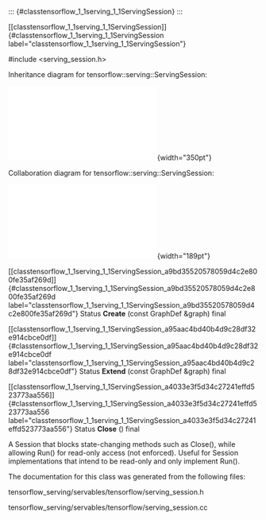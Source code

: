 ::: {#classtensorflow_1_1serving_1_1ServingSession}
:::

[\[classtensorflow\_1\_1serving\_1\_1ServingSession\]]{#classtensorflow_1_1serving_1_1ServingSession
label="classtensorflow_1_1serving_1_1ServingSession"}

\#include $<$serving\_session.h$>$

Inheritance diagram for tensorflow::serving::ServingSession:

![image](classtensorflow_1_1serving_1_1ServingSession__inherit__graph.pdf){width="350pt"}

Collaboration diagram for tensorflow::serving::ServingSession:

![image](classtensorflow_1_1serving_1_1ServingSession__coll__graph.pdf){width="189pt"}

[\[classtensorflow\_1\_1serving\_1\_1ServingSession\_a9bd35520578059d4c2e800fe35af269d\]]{#classtensorflow_1_1serving_1_1ServingSession_a9bd35520578059d4c2e800fe35af269d
label="classtensorflow_1_1serving_1_1ServingSession_a9bd35520578059d4c2e800fe35af269d"}
Status **Create** (const GraphDef &graph) final

[\[classtensorflow\_1\_1serving\_1\_1ServingSession\_a95aac4bd40b4d9c28df32e914cbce0df\]]{#classtensorflow_1_1serving_1_1ServingSession_a95aac4bd40b4d9c28df32e914cbce0df
label="classtensorflow_1_1serving_1_1ServingSession_a95aac4bd40b4d9c28df32e914cbce0df"}
Status **Extend** (const GraphDef &graph) final

[\[classtensorflow\_1\_1serving\_1\_1ServingSession\_a4033e3f5d34c27241effd523773aa556\]]{#classtensorflow_1_1serving_1_1ServingSession_a4033e3f5d34c27241effd523773aa556
label="classtensorflow_1_1serving_1_1ServingSession_a4033e3f5d34c27241effd523773aa556"}
Status **Close** () final

A Session that blocks state-changing methods such as Close(), while
allowing Run() for read-only access (not enforced). Useful for Session
implementations that intend to be read-only and only implement Run().

The documentation for this class was generated from the following files:

tensorflow\_serving/servables/tensorflow/serving\_session.h

tensorflow\_serving/servables/tensorflow/serving\_session.cc
